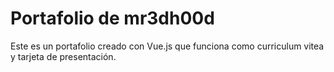 # Portafolio de mr3dh00d

Este es un portafolio creado con Vue.js que funciona como curriculum vitea y tarjeta de presentación.

